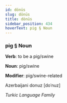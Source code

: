 ```yaml
---
id: dönüs
slug: dönüs
title: dönüs
sidebar_position: 434
hoverText: pig § Noun
---
```


### pig § Noun

**Verb**: to be a pig/swine

**Noun**: pig/swine

**Modifier**: pig/swine-related

Azerbaijani donuz [doˈnuz]

*Turkic Language Family*